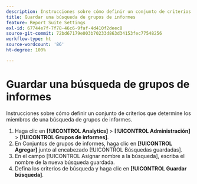 ```yaml
---
description: Instrucciones sobre cómo definir un conjunto de criterios que determine los miembros de una búsqueda de grupos de informes.
title: Guardar una búsqueda de grupos de informes
feature: Report Suite Settings
exl-id: 67744e7f-7f78-46c6-9faf-4d410f2deec8
source-git-commit: 72bd67179e003b70233d863d34153fec77548256
workflow-type: ht
source-wordcount: '86'
ht-degree: 100%

---
```


# Guardar una búsqueda de grupos de informes

Instrucciones sobre cómo definir un conjunto de criterios que determine los miembros de una búsqueda de grupos de informes.

1. Haga clic en **[!UICONTROL Analytics]** > **[!UICONTROL Administración]** > **[!UICONTROL Grupos de informes]**.
1. En Conjuntos de grupos de informes, haga clic en **[!UICONTROL Agregar]** junto al encabezado [!UICONTROL Búsquedas guardadas].
1. En el campo [!UICONTROL Asignar nombre a la búsqueda], escriba el nombre de la nueva búsqueda guardada.
1. Defina los criterios de búsqueda y haga clic en **[!UICONTROL Guardar búsqueda]**.
